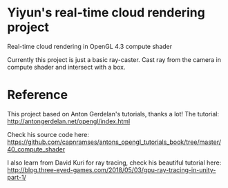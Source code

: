 # Yiyun's real-time cloud rendering project
Real-time cloud rendering in OpenGL 4.3 compute shader

Currently this project is just a basic ray-caster. Cast ray from the camera in compute shader and intersect with a box.

# Reference
This project based on Anton Gerdelan's tutorials, thanks a lot!
The tutorial: http://antongerdelan.net/opengl/index.html

Check his source code here:
https://github.com/capnramses/antons_opengl_tutorials_book/tree/master/40_compute_shader

I also learn from David Kuri for ray tracing, check his beautiful tutorial here:
http://blog.three-eyed-games.com/2018/05/03/gpu-ray-tracing-in-unity-part-1/
